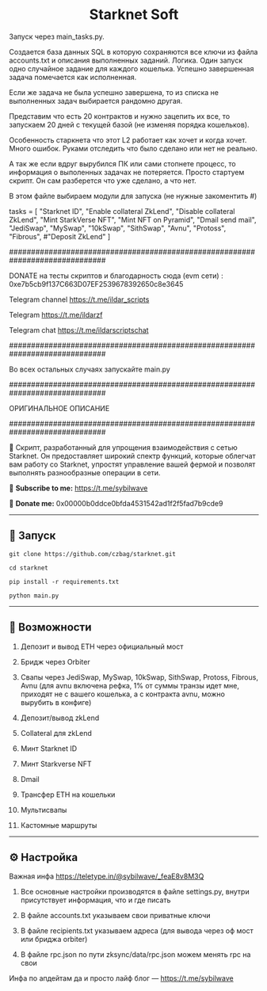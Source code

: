 <h1 align="center">Starknet Soft</h1>

Запуск через main_tasks.py.

Создается база данных SQL в которую сохраняются все ключи из файла accounts.txt и описания выполненных заданий. 
Логика. 
Один запуск одно случайное задание для каждого кошелька. Успешно завершенная задача помечается как исполненная.

Если же задача не была успешно завершена, то из списка не выполненных задач выбирается рандомно другая.

Представим что есть 20 контрактов и нужно зацепить их все, то запускаем 20 дней с текущей базой (не изменяя порядка кошельков).

Особенность старкнета что этот L2 работает как хочет и когда хочет. Много ошибок. Руками отследить что было сделано или нет не реально.

А так же если вдруг вырубился ПК или сами стопнете процесс, то информация о выполенных задачах не потеряется. Просто стартуем скрипт. Он сам разберется что уже сделано, а что нет.

В этом файле выбираем модули для запуска (не нужные закоментить #)

tasks = [
        "Starknet ID",
        "Enable collateral ZkLend",
        "Disable collateral ZkLend",
        "Mint StarkVerse NFT",
        "Mint NFT on Pyramid",
        "Dmail send mail",
        "JediSwap",
        "MySwap",
        "10kSwap",
        "SithSwap",
        "Avnu",
        "Protoss",
        "Fibrous",
        #"Deposit ZkLend"
    ]

##############################################################################

DONATE на тесты скриптов и благодарность сюда (evm сети) : 0xe7b5cb9f137C663D07EF2539678392650c8e3645

Telegram channel https://t.me/ildar_scripts

Telegram https://t.me/ildarzf

Telegram chat https://t.me/ildarscriptschat

##############################################################################

Во всех остальных случаях запускайте main.py

##############################################################################

ОРИГИНАЛЬНОЕ ОПИСАНИЕ 

##############################################################################

📍 Cкрипт, разработанный для упрощения взаимодействия с сетью Starknet. Он предоставляет широкий спектр функций, которые облегчат вам работу со Starknet, упростят управление вашей фермой и позволят выполнять разнообразные операции в сети.

🔔 <b>Subscribe to me:</b> https://t.me/sybilwave

🤑 <b>Donate me:</b> 0x00000b0ddce0bfda4531542ad1f2f5fad7b9cde9

---
<h2>🚀 Запуск</h2>

```
git clone https://github.com/czbag/starknet.git

cd starknet

pip install -r requirements.txt

python main.py
```
---
<h2>🚨 Возможности</h2>

1. Депозит и вывод ETH через официальный мост

2. Бридж через Orbiter

3. Свапы через JediSwap, MySwap, 10kSwap, SithSwap, Protoss, Fibrous, Avnu (для avnu включена рефка, 1% от суммы транзы идет мне, приходят не с вашего кошелька, а с контракта avnu, можно вырубить в конфиге)

4. Депозит/вывод zkLend

5. Collateral для zkLend

6. Минт Starknet ID

7. Минт Starkverse NFT

8. Dmail

9. Трансфер ETH на кошельки

10. Мультисвапы

11. Кастомные маршруты

---
<h2>⚙️ Настройка</h2>

Важная инфа https://teletype.in/@sybilwave/_feaE8v8M3Q

1) Все основные настройки производятся в файле settings.py, внутри присутствует информация, что и где писать

2) В файле accounts.txt указываем свои приватные ключи

3) В файле recipients.txt указываем адреса (для вывода через оф мост или бриджа orbiter)

4) В файле rpc.json по пути zksync/data/rpc.json можем менять rpc на свои

Инфа по апдейтам да и просто лайф блог –– https://t.me/sybilwave
